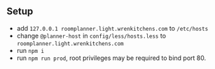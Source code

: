 ## Setup
- add `127.0.0.1 roomplanner.light.wrenkitchens.com` to `/etc/hosts`
- change `@planner-host` in `config/less/hosts.less` to `roomplanner.light.wrenkitchens.com`
- run `npm i`
- run `npm run prod`, root privileges may be required to bind port 80.

